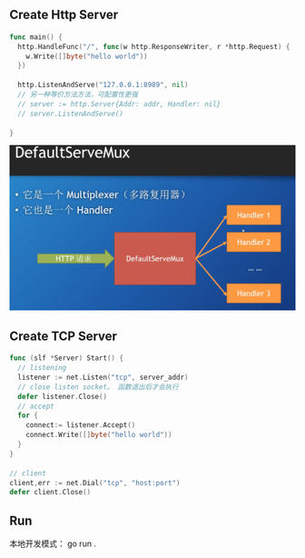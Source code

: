 ## Create Http Server

```go
func main() {
  http.HandleFunc("/", func(w http.ResponseWriter, r *http.Request) {
    w.Write([]byte("hello world"))
  })

  http.ListenAndServe("127.0.0.1:8989", nil)
  // 另一种等价方法方法，可配置性更强
  // server := http.Server{Addr: addr, Handler: nil}
  // server.ListenAndServe()

}

```

![DefaultServeMux](./DefaultServeMux.jpg)

## Create TCP Server

```go
func (slf *Server) Start() {
  // listening
  listener := net.Listen("tcp", server_addr)
  // close listen socket。 函数退出后才会执行
  defer listener.Close()
  // accept
  for {
    connect:= listener.Accept()
    connect.Write([]byte("hello world"))
  }
}

// client
client,err := net.Dial("tcp", "host:port")
defer client.Close()
```

## Run

本地开发模式： go run .
